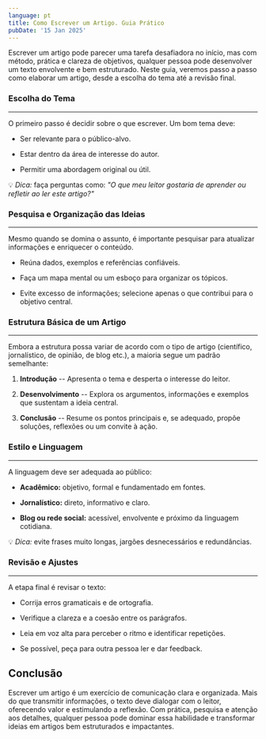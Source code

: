 ```yaml
---
language: pt
title: Como Escrever um Artigo. Guia Prático
pubDate: '15 Jan 2025'
---
```

Escrever um artigo pode parecer uma tarefa desafiadora no início, mas com método, prática e clareza de objetivos, qualquer pessoa pode desenvolver um texto envolvente e bem estruturado.
Neste guia, veremos passo a passo como elaborar um artigo, desde a escolha do tema até a revisão final.

### Escolha do Tema
-------------------

O primeiro passo é decidir sobre o que escrever. Um bom tema deve:

-   Ser relevante para o público-alvo.

-   Estar dentro da área de interesse do autor.

-   Permitir uma abordagem original ou útil.

💡 *Dica:* faça perguntas como: *"O que meu leitor gostaria de aprender ou refletir ao ler este artigo?"*

### Pesquisa e Organização das Ideias
-------------------------------------

Mesmo quando se domina o assunto, é importante pesquisar para atualizar informações e enriquecer o conteúdo.

-   Reúna dados, exemplos e referências confiáveis.

-   Faça um mapa mental ou um esboço para organizar os tópicos.

-   Evite excesso de informações; selecione apenas o que contribui para o objetivo central.

### Estrutura Básica de um Artigo
---------------------------------

Embora a estrutura possa variar de acordo com o tipo de artigo (científico, jornalístico, de opinião, de blog etc.), a maioria segue um padrão semelhante:

1.  **Introdução** -- Apresenta o tema e desperta o interesse do leitor.

2.  **Desenvolvimento** -- Explora os argumentos, informações e exemplos que sustentam a ideia central.

3.  **Conclusão** -- Resume os pontos principais e, se adequado, propõe soluções, reflexões ou um convite à ação.

### Estilo e Linguagem
----------------------

A linguagem deve ser adequada ao público:

-   **Acadêmico:** objetivo, formal e fundamentado em fontes.

-   **Jornalístico:** direto, informativo e claro.

-   **Blog ou rede social:** acessível, envolvente e próximo da linguagem cotidiana.

💡 *Dica:* evite frases muito longas, jargões desnecessários e redundâncias.

### Revisão e Ajustes
---------------------

A etapa final é revisar o texto:

-   Corrija erros gramaticais e de ortografia.

-   Verifique a clareza e a coesão entre os parágrafos.

-   Leia em voz alta para perceber o ritmo e identificar repetições.

-   Se possível, peça para outra pessoa ler e dar feedback.

Conclusão
---------

Escrever um artigo é um exercício de comunicação clara e organizada.
Mais do que transmitir informações, o texto deve dialogar com o leitor, oferecendo valor e estimulando a reflexão.
Com prática, pesquisa e atenção aos detalhes, qualquer pessoa pode dominar essa habilidade e transformar ideias em artigos bem estruturados e impactantes.